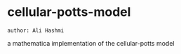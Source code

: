 # cellular-potts-model

`author: Ali Hashmi`

a mathematica implementation of the cellular-potts model
